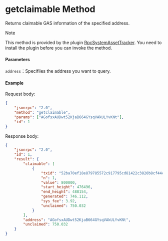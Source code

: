 # getclaimable Method

Returns claimable GAS information of the specified address.

> [!Note]
>
> This method is provided by the plugin [RpcSystemAssetTracker](https://github.com/neo-project/neo-plugins/releases). You need to install the plugin before you can invoke the method.

#### Parameters

`address`：Specifiies the address you want to query.

#### Example

Request body:

```json
{
    "jsonrpc": "2.0",
    "method": "getclaimable",
    "params": ["AGofsxAUDwt52KjaB664GYsqVAkULYvKNt"],
    "id": 1
}
```

Response body:

```json
{
    "jsonrpc": "2.0",
    "id": 1,
    "result": {
        "claimable": [
            {
                "txid": "52ba70ef18e879785572c917795cd81422c3820b8cf44c24846a30ee7376fd77",
                "n": 1,
                "value": 800000,
                "start_height": 476496,
                "end_height": 488154,
                "generated": 746.112,
                "sys_fee": 3.92,
                "unclaimed": 750.032
            }
        ],
        "address": "AGofsxAUDwt52KjaB664GYsqVAkULYvKNt",
        "unclaimed": 750.032
    }
}
```


